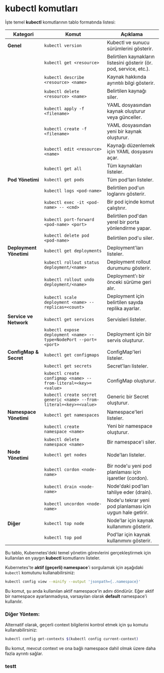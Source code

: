 # kubectl komutları

İşte temel **kubectl** komutlarının tablo formatında listesi:

| Kategori               | Komut                                  | Açıklama                                                              |
|------------------------|----------------------------------------|----------------------------------------------------------------------|
| **Genel**              | `kubectl version`                      | Kubectl ve sunucu sürümlerini gösterir.                              |
|                        | `kubectl get <resource>`               | Belirtilen kaynakların listesini gösterir (ör. pod, service, etc.).  |
|                        | `kubectl describe <resource> <name>`   | Kaynak hakkında ayrıntılı bilgi gösterir.                            |
|                        | `kubectl delete <resource> <name>`     | Belirtilen kaynağı siler.                                            |
|                        | `kubectl apply -f <filename>`          | YAML dosyasından kaynak oluşturur veya günceller.                    |
|                        | `kubectl create -f <filename>`         | YAML dosyasından yeni bir kaynak oluşturur.                          |
|                        | `kubectl edit <resource> <name>`       | Kaynağı düzenlemek için YAML dosyasını açar.                         |
|                        | `kubectl get all`                      | Tüm kaynakları listeler.                                             |
| **Pod Yönetimi**       | `kubectl get pods`                     | Tüm pod'ları listeler.                                               |
|                        | `kubectl logs <pod-name>`              | Belirtilen pod'un loglarını gösterir.                                |
|                        | `kubectl exec -it <pod-name> -- <cmd>` | Bir pod içinde komut çalıştırır.                                      |
|                        | `kubectl port-forward <pod-name> <port>`| Belirtilen pod'dan yerel bir porta yönlendirme yapar.                |
|                        | `kubectl delete pod <pod-name>`        | Belirtilen pod'u siler.                                              |
| **Deployment Yönetimi**| `kubectl get deployments`              | Deployment'ları listeler.                                            |
|                        | `kubectl rollout status deployment/<name>` | Deployment rollout durumunu gösterir.                               |
|                        | `kubectl rollout undo deployment/<name>` | Deployment'ı bir önceki sürüme geri alır.                            |
|                        | `kubectl scale deployment <name> --replicas=<count>` | Deployment için belirtilen sayıda replika ayarlar.                   |
| **Service ve Network** | `kubectl get services`                 | Servisleri listeler.                                                 |
|                        | `kubectl expose deployment <name> --type=NodePort --port=<port>` | Deployment için bir servis oluşturur.                                |
| **ConfigMap & Secret** | `kubectl get configmaps`               | ConfigMap'leri listeler.                                             |
|                        | `kubectl get secrets`                  | Secret'ları listeler.                                                |
|                        | `kubectl create configmap <name> --from-literal=<key>=<value>` | ConfigMap oluşturur.                                                 |
|                        | `kubectl create secret generic <name> --from-literal=<key>=<value>` | Generic bir Secret oluşturur.                                        |
| **Namespace Yönetimi** | `kubectl get namespaces`               | Namespace'leri listeler.                                             |
|                        | `kubectl create namespace <name>`      | Yeni bir namespace oluşturur.                                        |
|                        | `kubectl delete namespace <name>`      | Bir namespace'i siler.                                               |
| **Node Yönetimi**      | `kubectl get nodes`                    | Node'ları listeler.                                                  |
|                        | `kubectl cordon <node-name>`           | Bir node'u yeni pod planlaması için işaretler (cordon).               |
|                        | `kubectl drain <node-name>`            | Node'daki pod'ları tahliye eder (drain).                             |
|                        | `kubectl uncordon <node-name>`         | Node'u tekrar yeni pod planlaması için uygun hale getirir.            |
| **Diğer**              | `kubectl top node`                     | Node'lar için kaynak kullanımını gösterir.                           |
|                        | `kubectl top pod`                      | Pod'lar için kaynak kullanımını gösterir.                            |

Bu tablo, Kubernetes'deki temel yönetim görevlerini gerçekleştirmek için kullanılan en yaygın **kubectl** komutlarını listeler.


Kubernetes'te **aktif (geçerli) namespace**'i sorgulamak için aşağıdaki `kubectl` komutunu kullanabilirsiniz:

```bash
kubectl config view --minify --output 'jsonpath={..namespace}'
```

Bu komut, şu anda kullanılan aktif namespace'in adını döndürür. Eğer aktif bir namespace ayarlanmadıysa, varsayılan olarak **default** namespace'i kullanılır.

### Diğer Yöntem:
Alternatif olarak, geçerli context bilgilerini kontrol etmek için şu komutu kullanabilirsiniz:

```bash
kubectl config get-contexts $(kubectl config current-context)
```

Bu komut, mevcut context ve ona bağlı namespace dahil olmak üzere daha fazla ayrıntı sağlar.

### testt

